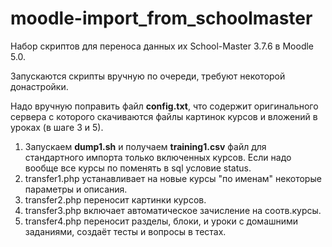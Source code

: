 # moodle-import_from_schoolmaster
Набор скриптов для переноса данных их School-Master 3.7.6 в Moodle 5.0.

Запускаются скрипты вручную по очереди, требуют некоторой донастройки.

Надо вручную поправить файл **config.txt**, что содержит оригинального сервера с которого скачиваются фaйлы картинок курсов и вложений в уроках (в шаге 3 и 5).

1. Запускаем **dump1.sh** и получаем **training1.csv** файл для стандартного импорта только включенных курсов. Если надо вообще все курсы по поменять в sql условие status.
2. transfer1.php устанавливает на новые курсы "по именам" некоторые параметры и описания.
3. transfer2.php переносит картинки курсов.
4. transfer3.php включает автоматическое зачисление на соотв.курсы.
5. transfer4.php переносит разделы, блоки, и уроки с домашними заданиями, создаёт тесты и вопросы в тестах.

